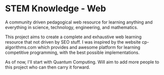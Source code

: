 # STEM Knowledge - Web
A community driven pedagogical web resource for learning anything and everything in science, technology, engineering, and mathematics.

This project aims to create a complete and exhaustive web learning resource that not driven by SEO stuff. 
I was inspired by the website cp-algorithms.com which provides and awesome platform for learning competitive programming, with the best possible implementations. 

As of now, I'll start with Quantum Computing. Will aim to add more people to this project who can then carry it forward.
